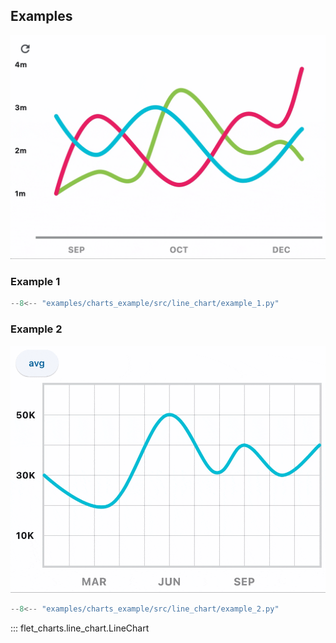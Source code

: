 ## Examples

![LineChart example 1](../examples/charts_example/src/line_chart/media/example_1.gif)

### Example 1

```python
--8<-- "examples/charts_example/src/line_chart/example_1.py"
```

### Example 2

![LineChart example 2](../examples/charts_example/src/line_chart/media/example_2.gif)

```python
--8<-- "examples/charts_example/src/line_chart/example_2.py"
```

::: flet_charts.line_chart.LineChart
